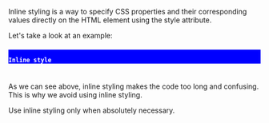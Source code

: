 Inline styling is a way
to specify CSS properties
and their corresponding
values directly on the
HTML element using the
style attribute.

Let's take a look at an example:
<codeblock language="html" type="lesson">
  <code>
    <h1 style="color:white; background-color: blue; font-size:14px; font-family:arial,sans-serif;">
      Inline style
    </h1>
  </code>
</codeblock>

As we can see above, inline
styling makes the code
too long and confusing.
This is why we avoid using
inline styling.

Use inline styling only when
absolutely necessary.
